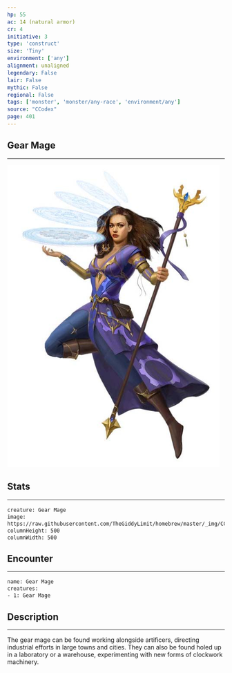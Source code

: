 ```yaml
---
hp: 55
ac: 14 (natural armor)
cr: 4
initiative: 3
type: 'construct'    
size: 'Tiny'
environment: ['any']
alignment: unaligned
legendary: False
lair: False
mythic: False
regional: False
tags: ['monster', 'monster/any-race', 'environment/any']
source: "CCodex"
page: 401
---
```


## Gear Mage
---

![|600](https://raw.githubusercontent.com/TheGiddyLimit/homebrew/master/_img/CCodex/Gearmage.jpg)

## Stats
---

```statblock
creature: Gear Mage
image: https://raw.githubusercontent.com/TheGiddyLimit/homebrew/master/_img/CCodex/gearmage_token.png
columnHeight: 500
columnWidth: 500
```

## Encounter
---

```encounter-table
name: Gear Mage
creatures:
- 1: Gear Mage
```

## Description
---
The gear mage can be found working alongside artificers, directing industrial efforts in large towns and cities. They can also be found holed up in a laboratory or a warehouse, experimenting with new forms of clockwork machinery.





